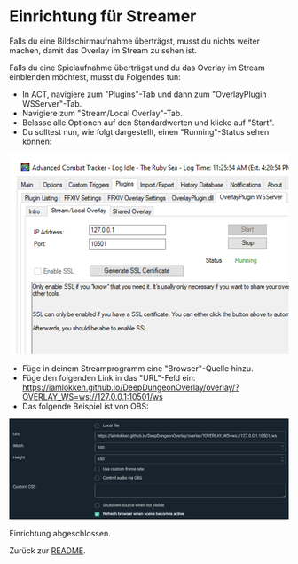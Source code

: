 # Einrichtung für Streamer

Falls du eine Bildschirmaufnahme überträgst, musst du nichts weiter machen, damit das Overlay im Stream zu sehen ist.

Falls du eine Spielaufnahme überträgst und du das Overlay im Stream einblenden möchtest, musst du Folgendes tun:
* In ACT, navigiere zum "Plugins"-Tab und dann zum "OverlayPlugin WSServer"-Tab.
* Navigiere zum "Stream/Local Overlay"-Tab.
* Belasse alle Optionen auf den Standardwerten und klicke auf "Start".
* Du solltest nun, wie folgt dargestellt, einen "Running"-Status sehen können:
 
![Streamer1](StreamerSetup01.png?raw=true)
* Füge in deinem Streamprogramm eine "Browser"-Quelle hinzu.
* Füge den folgenden Link in das "URL"-Feld ein: https://iamlokken.github.io/DeepDungeonOverlay/overlay/?OVERLAY_WS=ws://127.0.0.1:10501/ws
* Das folgende Beispiel ist von OBS:

![Streamer1](StreamerSetup02.png?raw=true)

Einrichtung abgeschlossen.

Zurück zur [README](README.md).
